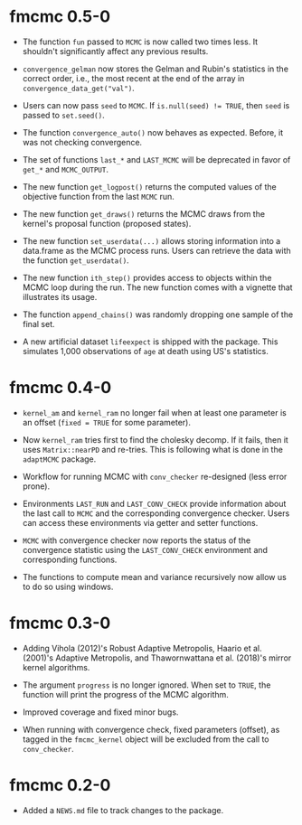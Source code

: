 # fmcmc 0.5-0

* The function `fun` passed to `MCMC` is now called two times less. It shouldn't
  significantly affect any previous results.
  
* `convergence_gelman` now stores the Gelman and Rubin's statistics in the correct
  order, i.e., the most recent at the end of the array in `convergence_data_get("val")`.
  
* Users can now pass `seed` to `MCMC`. If `is.null(seed) != TRUE`, then `seed` is
  passed to `set.seed()`.
  
* The function `convergence_auto()` now behaves as expected. Before, it was not checking
  convergence.
  
* The set of functions `last_*` and `LAST_MCMC` will be deprecated in favor of
  `get_*` and `MCMC_OUTPUT`.
  
* The new function `get_logpost()` returns the computed values of the objective
  function from the last `MCMC` run.
  
* The new function `get_draws()` returns the MCMC draws from the kernel's 
  proposal function (proposed states).
  
* The new function `set_userdata(...)` allows storing information into a data.frame
  as the MCMC process runs. Users can retrieve the data with the function
  `get_userdata()`.

* The new function `ith_step()` provides access to objects within the MCMC
  loop during the run. The new function comes with a vignette that illustrates
  its usage.
  
* The function `append_chains()` was randomly dropping one sample of the final
  set.
  
* A new artificial dataset `lifeexpect` is shipped with the package. This simulates
  1,000 observations of `age` at death using US's statistics.
  

# fmcmc 0.4-0

* `kernel_am` and `kernel_ram` no longer fail when at least one parameter is
  an offset (`fixed = TRUE` for some parameter).

* Now `kernel_ram` tries first to find the cholesky decomp. If it fails, then
  it uses `Matrix::nearPD` and re-tries. This is following what is done in the
  `adaptMCMC` package.

* Workflow for running MCMC with `conv_checker` re-designed (less error prone).

* Environments `LAST_RUN` and `LAST_CONV_CHECK` provide information about the
  last call to `MCMC` and the corresponding convergence checker. Users can
  access these environments via getter and setter functions.
  
* `MCMC` with convergence checker now reports the status of the convergence
  statistic using the `LAST_CONV_CHECK` environment and corresponding
  functions.
  
* The functions to compute mean and variance recursively now allow us to do so
  using windows.
  

# fmcmc 0.3-0

* Adding Vihola (2012)'s Robust Adaptive Metropolis, Haario et al. (2001)'s
  Adaptive Metropolis, and Thawornwattana et al. (2018)'s mirror kernel
  algorithms.

* The argument `progress` is no longer ignored. When set to `TRUE`, the function
  will print the progress of the MCMC algorithm.

* Improved coverage and fixed minor bugs.

* When running with convergence check, fixed parameters (offset), as tagged in
  the `fmcmc_kernel` object will be excluded from the call to `conv_checker`.


# fmcmc 0.2-0

* Added a `NEWS.md` file to track changes to the package.
